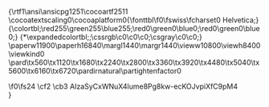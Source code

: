 {\rtf1\ansi\ansicpg1251\cocoartf2511
\cocoatextscaling0\cocoaplatform0{\fonttbl\f0\fswiss\fcharset0 Helvetica;}
{\colortbl;\red255\green255\blue255;\red0\green0\blue0;\red0\green0\blue0;}
{\*\expandedcolortbl;;\cssrgb\c0\c0\c0;\csgray\c0\c0;}
\paperw11900\paperh16840\margl1440\margr1440\vieww10800\viewh8400\viewkind0
\pard\tx560\tx1120\tx1680\tx2240\tx2800\tx3360\tx3920\tx4480\tx5040\tx5600\tx6160\tx6720\pardirnatural\partightenfactor0

\f0\fs24 \cf2 \cb3 AIzaSyCxWNuX4lume8Pg8kw-ecKOJvpiXfC9pM4\
}